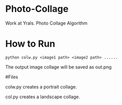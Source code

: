 # Photo-Collage
Work at Yrals. Photo Collage Algorithm

# How to Run
`python colw.py <image1 path> <image2 path> ...... `

The output image collage will be saved as out.png

#Files

colw.py creates a portrait collage.

col.py creates a landscape collage.
